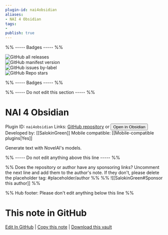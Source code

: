 ```yaml
---
plugin-id: nai4obsidian
aliases:
- NAI 4 Obsidian
tags: 
- 
publish: true
---
```


%% ----- Badges ----- %%

![GitHub all releases](https://img.shields.io/github/downloads/SalokinGreen/NAI4Obsidian/total?color=573E7A&logo=github&style=for-the-badge)   
![GitHub manifest version](https://img.shields.io/github/manifest-json/v/SalokinGreen/NAI4Obsidian?color=573E7A&logo=github&style=for-the-badge)   
![GitHub issues by-label](https://img.shields.io/github/issues/SalokinGreen/NAI4Obsidian/help%20wanted?color=573E7A&logo=github&style=for-the-badge)   
![GitHub Repo stars](https://img.shields.io/github/stars/SalokinGreen/NAI4Obsidian?color=573E7A&logo=github&style=for-the-badge)

%% ----- Badges ----- %%

%% ----- Do not edit this section ----- %%

# NAI 4 Obsidian

Plugin ID: `nai4obsidian`
Links: [GitHub repository](https://github.com/SalokinGreen/NAI4Obsidian) or [<button id=HH>Open in Obsidian</button>](obsidian://show-plugin?id=nai4obsidian)
Developed by: [[SalokinGreen]]
Mobile compatible: [[Mobile-compatible plugins|Yes]]

Generate text with NovelAI's models.

%% ----- Do not edit anything above this line ----- %% 

%% Does the repository or author have any sponsoring links? Uncomment the next line and add them to the author's note. If they don't, please delete the placeholder tag: #placeholder/author %%
%% ![[SalokinGreen#Sponsor this author]] %%

%% Hub footer: Please don't edit anything below this line %%

# This note in GitHub

<span class="git-footer">[Edit In GitHub](https://github.dev/obsidian-community/obsidian-hub/blob/main/02%20-%20Community%20Expansions/02.05%20All%20Community%20Expansions/Plugins/nai4obsidian.md "git-hub-edit-note") | [Copy this note](https://raw.githubusercontent.com/obsidian-community/obsidian-hub/main/02%20-%20Community%20Expansions/02.05%20All%20Community%20Expansions/Plugins/nai4obsidian.md "git-hub-copy-note") | [Download this vault](https://github.com/obsidian-community/obsidian-hub/archive/refs/heads/main.zip "git-hub-download-vault") </span>
